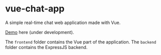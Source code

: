 # vue-chat-app

A simple real-time chat web application made with Vue.

[Demo](http://vue-chat-app.lizardgizzards.com/) here (under development).

The `frontend` folder contains the Vue part of the application. The `backend` folder contains the ExpressJS backend.
